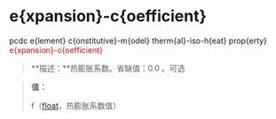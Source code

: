 # e{xpansion}-c{oefficient}
pcdc e{lement} c{onstitutive}-m{odel} therm{al}-iso-h{eat} prop{erty} <span style='color: red;'>e{xpansion}-c{oefficient}</span>
> **描述：**热膨胀系数。省缺值：0.0
。可选

> 
> **值：**
> 
> f（[float](数据类型/float/)，热膨胀系数值）

